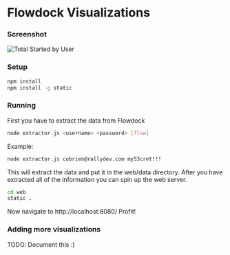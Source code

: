 # Flowdock Visualizations

### Screenshot

![Total Started by
User](https://raw.githubusercontent.com/Echo3ToEcho7/FlowdockVisualizations/master/screenshots/totalStartedByUser.png)

### Setup

```bash
npm install
npm install -g static
```

### Running

First you have to extract the data from Flowdock

```bash
node extractor.js <username> <password> [flow]
```

Example:

```bash
node extractor.js cobrien@rallydev.com myS3cret!!!
```

This will extract the data and put it in the web/data directory. After
you have extracted all of the information you can spin up the web
server.

```bash
cd web
static .
```

Now navigate to http://localhost:8080/
Profit!

### Adding more visualizations

TODO: Document this :)
